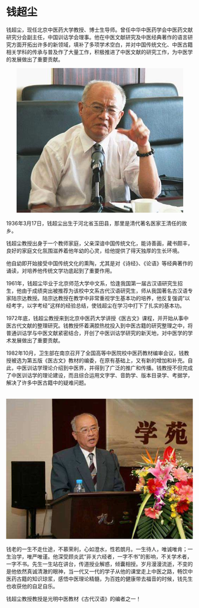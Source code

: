 # 钱超尘

钱超尘，现任北京中医药大学教授、博士生导师。曾任中华中医药学会中医药文献研究分会副主任，中国训诂学会理事。他在中医文献研究及中医经典著作的语言研究方面开拓出许多的新领域，填补了多项学术空白，并对中国传统文化、中医古籍相关学科的传承与普及作了大量工作，积极推进了中医文献的研究工作，为中医学的发展做出了重要贡献。

　　![img](img/2019072011014155bc03.jpg)

1936年3月17日，钱超尘出生于河北省玉田县，那里是清代著名医家王清任的故乡。

钱超尘教授出身于一个教师家庭，父亲深谙中国传统文化，能诗善画，藏书颇丰，良好的家庭文化氛围滋养着他年幼的心灵，给他提供了得天独厚的生长环境。

他自幼即开始接受中国传统文化的熏陶，尤其是对《诗经》、《论语》等经典著作的诵读，对培养他传统文学功底起到了重要作用。

1961年，钱超尘毕业于北京师范大学中文系，恰逢我国第一届古汉语研究生招生，他由于成绩突出被推荐为该校中文系古代汉语研究生，师从我国著名古汉语专家陆宗达教授。陆宗达教授在教学中非常重视学生基本功的培养，他反复强调“以经考字，以字考经”这样的经验总结，使钱超尘在学习中打下了扎实的基本功。

1972年底，钱超尘教授来到北京中医药大学讲授《医古文》课程，并开始从事中医古代文献的整理研究。钱教授怀着满腔热枕投入到中医古籍的研究整理之中，将普通训诂学与中医文献紧密结合，开创了中医训诂学研究的新天地，对中医学的学术发展做出了重要贡献。

1982年10月，卫生部在南京召开了全国高等中医院校中医药教材编审会议，钱教授被选为第五版《医古文》教材的编委，在原有基础上，又有新的增加和补充。自此，中医训诂学理论介绍到中医界，并得到了广泛的推广和传播。钱教授不但完成了中医训诂学的理论建设，而且综合运用文字学、音韵学、版本目录学、考据学，解决了许多中医古籍中的疑难问题。

　　![img](img/201907201101408537f7.jpg)

钱老的一生不走仕途，不慕荣利，心如澄水，性若朗月。一生待人，唯诚唯肯；一生治学，唯严唯谨。他深受顾炎武“非关六经者，一字不书”的影响，不关学术者，一字不书。先生一生站在讲台，传道授业解惑，倾囊相授。岁月漫漫流逝，不变的是他依然真诚清澈的眼神，当一代又一代的学子从他的课堂走上中医之路，畅饮中医药古籍的知识琼浆，感悟中医理论精髓，为百姓的健康带去福音的时候，钱先生也收获他的自足自乐。

钱超尘教授教授是光明中医教材《古代汉语》的编者之一！